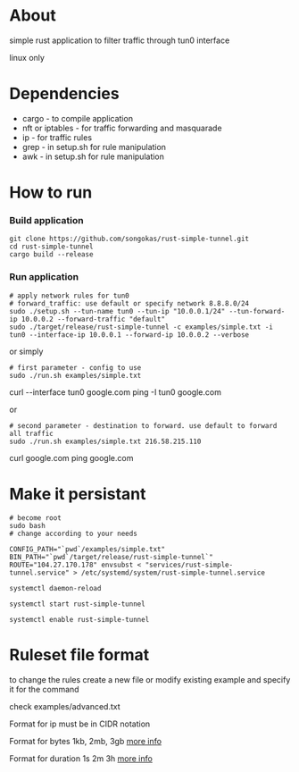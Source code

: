 # About

simple rust application to filter traffic through tun0 interface

linux only

# Dependencies

* cargo - to compile application
* nft or iptables - for traffic forwarding and masquarade
* ip - for traffic rules
* grep - in setup.sh for rule manipulation
* awk - in setup.sh for rule manipulation

# How to run

### Build application

```
git clone https://github.com/songokas/rust-simple-tunnel.git
cd rust-simple-tunnel
cargo build --release
```

### Run application

```
# apply network rules for tun0
# forward_traffic: use default or specify network 8.8.8.0/24
sudo ./setup.sh --tun-name tun0 --tun-ip "10.0.0.1/24" --tun-forward-ip 10.0.0.2 --forward-traffic "default"
sudo ./target/release/rust-simple-tunnel -c examples/simple.txt -i tun0 --interface-ip 10.0.0.1 --forward-ip 10.0.0.2 --verbose
```

or simply

```
# first parameter - config to use
sudo ./run.sh examples/simple.txt
```

curl --interface tun0 google.com
ping -I tun0 google.com

or


```
# second parameter - destination to forward. use default to forward all traffic
sudo ./run.sh examples/simple.txt 216.58.215.110
```

curl google.com
ping google.com

# Make it persistant


```
# become root
sudo bash
# change according to your needs

CONFIG_PATH="`pwd`/examples/simple.txt" BIN_PATH="`pwd`/target/release/rust-simple-tunnel`" ROUTE="104.27.170.178" envsubst < "services/rust-simple-tunnel.service" > /etc/systemd/system/rust-simple-tunnel.service

systemctl daemon-reload

systemctl start rust-simple-tunnel

systemctl enable rust-simple-tunnel
```

# Ruleset file format

to change the rules create a new file or modify existing example and specify it for the command

check examples/advanced.txt

Format for ip must be in CIDR notation

Format for bytes 1kb, 2mb, 3gb [more info](https://docs.rs/byte-unit/4.0.9/byte_unit/)

Format for duration 1s 2m 3h [more info](https://docs.rs/humantime/2.0.1/humantime/struct.Duration.html)

